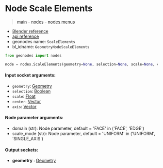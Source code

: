 # Node Scale Elements

> [main](../structure.md) - [nodes](nodes.md) - [nodes menus](nodes_menus.md)

- [Blender reference](https://docs.blender.org/manual/en/latest/modeling/geometry_nodes/mesh/scale_elements.html)
- [api reference](https://docs.blender.org/api/current/bpy.types.GeometryNodeScaleElements.html)
- geonodes name: `ScaleElements`
- bl_idname: `GeometryNodeScaleElements`

```python
from geonodes import nodes

node = nodes.ScaleElements(geometry=None, selection=None, scale=None, center=None, axis=None, domain='FACE', scale_mode='UNIFORM')
```

#### Input socket arguments:

- `geometry`: [Geometry](Geometry.md)
- `selection`: [Boolean](Boolean.md)
- `scale`: [Float](Float.md)
- `center`: [Vector](Vector.md)
- `axis`: [Vector](Vector.md)

#### Node parameter arguments:

- domain (str): Node parameter, default = 'FACE' in ('FACE', 'EDGE')
- scale_mode (str): Node parameter, default = 'UNIFORM' in ('UNIFORM', 'SINGLE_AXIS')

#### Output sockets:

- **geometry** : [Geometry](Geometry.md)

